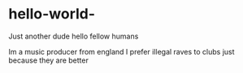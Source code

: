# hello-world-
Just another dude
hello fellow humans

Im a music producer from england
I prefer illegal raves to clubs just because they are better
